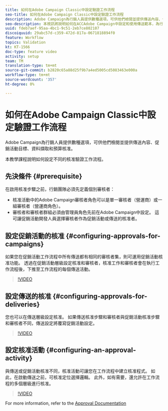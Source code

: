 ```yaml
---
title: 如何在Adobe Campaign Classic中設定驗證工作流程
seo-title: 如何在Adobe Campaign Classic中設定驗證工作流程
description: Adobe Campaign為行銷人員提供數種選項，可供他們檢閱並提供傳送內容、促銷活動目標、資料擷取和預算核准。 本教學課程說明如何設定不同的核准驗證工作流程。
seo-description: 本視訊將說明如何在ACCAdobe Campaign中設定和使用傳送範本，為行銷人員提供數種選項，供他們檢閱和提供傳送內容、促銷活動目標、資料擷取和預算核准。 本教學課程說明如何設定不同的核准驗證工作流程。
uuid: fdeb7aef-95aa-4bc1-9c51-2eb7ce802107
discoiquuid: 29abc57d-c359-472d-817a-0671818894f0
feature: Workflow
topics: Validation
kt: KT-1566
doc-type: feature video
activity: setup
team: TM
translation-type: tm+mt
source-git-commit: b2820c65a88d25f9b7a4ed5005cd5083463e000a
workflow-type: tm+mt
source-wordcount: '357'
ht-degree: 0%

---
```



# 如何在Adobe Campaign Classic中設定驗證工作流程

Adobe Campaign為行銷人員提供數種選項，可供他們檢閱並提供傳送內容、促銷活動目標、資料擷取和預算核准。

本教學課程說明如何設定不同的核准驗證工作流程。

## 先決條件 {#prerequisite}

在啟用核准步驟之前，行銷團隊必須先定義個別審核者：

* 核准活動中的Adobe Campaign審核者角色可以是單一審核者（營運商）或一組審核者（營運商角色）。
* 審核者和審核者群組必須由管理員角色先前在Adobe Campaign中設定。 這可讓促銷活動開發人員選擇審核者作為促銷活動或傳送的核准者。

## 設定促銷活動的核准  {#configuring-approvals-for-campaigns}

如果您在促銷活動工作流程中所有傳送都有相同的審核者集，則可運用促銷活動核准功能。 透過在促銷活動層級設定核准和審核者，核准工作和審核者會在執行工作流程後，下推至工作流程的每個傳送活動。

>[!VIDEO](https://video.tv.adobe.com/v/25175?quality=12)

## 設定傳送的核准  {#configuring-approvals-for-deliveries}

您也可以在傳送層級設定核准。 如果傳送核准步驟和審核者與促銷活動核准步驟和審核者不同，傳送設定將覆寫促銷活動設定。

>[!VIDEO](https://video.tv.adobe.com/v/25176?quality=12)

## 設定核准活動  {#configuring-an-approval-activity}

與傳送或促銷活動核准不同，核准活動可讓您在工作流程中建立核准程式。 如此，在啟動傳送之前，可核准定位選擇邏輯。 此外，如有需要，還允許在工作流程的多個層級進行核准。

>[!VIDEO](https://video.tv.adobe.com/v/25174?quality=12)

For more information, refer to the [Approval Documentation](https://docs.adobe.com/help/en/campaign-classic/using/automating-with-workflows/flow-control-activities/approval.html)
